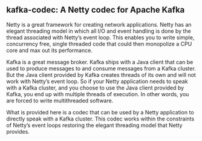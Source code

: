 ## kafka-codec: A Netty codec for Apache Kafka

Netty is a great framework for creating network applications. Netty has an elegant 
threading model in which all I/O and event handling is done by the thread associated 
with Netty’s event loop. This enables you to write simple, concurrency free, single 
threaded code that could then monopolize a CPU core and max out its performance.

Kafka is a great message broker. Kafka ships with a Java client that can be used to 
produce messages to and consume messages from a Kafka cluster. But the Java client 
provided by Kafka creates threads of its own and will not work with Netty’s event 
loop. So if your Netty application needs to speak with a Kafka cluster, and you 
choose to use the Java client provided by Kafka, you end up with multiple threads 
of execution. In other words, you are forced to write multithreaded software.

What is provided here is a codec that can be used by a Netty application to directly 
speak with a Kafka cluster. This codec works within the constraints of Netty’s event 
loops restoring the elegant threading model that Netty provides.

